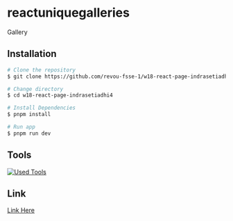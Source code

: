# reactuniquegalleries
Gallery

## Installation

```bash
# Clone the repository
$ git clone https://github.com/revou-fsse-1/w18-react-page-indrasetiadhi4.git

# Change directory
$ cd w18-react-page-indrasetiadhi4

# Install Dependencies
$ pnpm install

# Run app
$ pnpm run dev
```

## Tools

[![Used Tools](https://skillicons.dev/icons?i=ts,react,vite,git,github)](https://skillicons.dev)


## Link

[Link Here](https://reactuniquegalleries.netlify.app/)